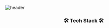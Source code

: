 ![header](https://capsule-render.vercel.app/api?type=waving&color=auto&height=300&section=header&text=Jaeu's%20GitHub&fontSize=110&animation=scaleIn)

<h3 align="center">  🛠 Tech Stack 🛠<h3>
